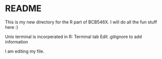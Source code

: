 # README
This is my new directory for the R part of BCB546X. I will do all the fun stuff here :)

Unix terminal is incorperated in R:  Terminal tab
Edit .gitignore to add information

I am editing my file.